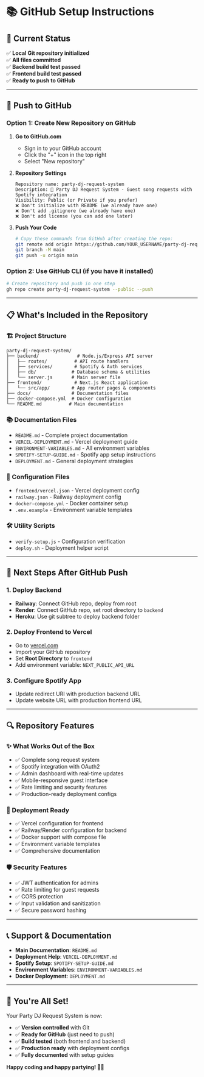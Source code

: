 # 📚 **GitHub Setup Instructions**

## **🎯 Current Status**
✅ **Local Git repository initialized**  
✅ **All files committed**  
✅ **Backend build test passed**  
✅ **Frontend build test passed**  
✅ **Ready to push to GitHub**

---

## **🚀 Push to GitHub**

### **Option 1: Create New Repository on GitHub**

1. **Go to GitHub.com**
   - Sign in to your GitHub account
   - Click the "+" icon in the top right
   - Select "New repository"

2. **Repository Settings**
   ```
   Repository name: party-dj-request-system
   Description: 🎵 Party DJ Request System - Guest song requests with Spotify integration
   Visibility: Public (or Private if you prefer)
   ❌ Don't initialize with README (we already have one)
   ❌ Don't add .gitignore (we already have one)
   ❌ Don't add license (you can add one later)
   ```

3. **Push Your Code**
   ```bash
   # Copy these commands from GitHub after creating the repo:
   git remote add origin https://github.com/YOUR_USERNAME/party-dj-request-system.git
   git branch -M main
   git push -u origin main
   ```

### **Option 2: Use GitHub CLI (if you have it installed)**
```bash
# Create repository and push in one step
gh repo create party-dj-request-system --public --push
```

---

## **📋 What's Included in the Repository**

### **🏗️ Project Structure**
```
party-dj-request-system/
├── backend/              # Node.js/Express API server
│   ├── routes/          # API route handlers
│   ├── services/        # Spotify & Auth services
│   ├── db/             # Database schema & utilities
│   └── server.js       # Main server file
├── frontend/            # Next.js React application
│   └── src/app/        # App router pages & components
├── docs/               # Documentation files
├── docker-compose.yml  # Docker configuration
└── README.md          # Main documentation
```

### **📚 Documentation Files**
- `README.md` - Complete project documentation
- `VERCEL-DEPLOYMENT.md` - Vercel deployment guide
- `ENVIRONMENT-VARIABLES.md` - All environment variables
- `SPOTIFY-SETUP-GUIDE.md` - Spotify app setup instructions
- `DEPLOYMENT.md` - General deployment strategies

### **🔧 Configuration Files**
- `frontend/vercel.json` - Vercel deployment config
- `railway.json` - Railway deployment config
- `docker-compose.yml` - Docker container setup
- `.env.example` - Environment variable templates

### **🛠️ Utility Scripts**
- `verify-setup.js` - Configuration verification
- `deploy.sh` - Deployment helper script

---

## **🎯 Next Steps After GitHub Push**

### **1. Deploy Backend**
- **Railway**: Connect GitHub repo, deploy from root
- **Render**: Connect GitHub repo, set root directory to `backend`
- **Heroku**: Use git subtree to deploy backend folder

### **2. Deploy Frontend to Vercel**
- Go to [vercel.com](https://vercel.com)
- Import your GitHub repository
- Set **Root Directory** to `frontend`
- Add environment variable: `NEXT_PUBLIC_API_URL`

### **3. Configure Spotify App**
- Update redirect URI with production backend URL
- Update website URL with production frontend URL

---

## **🔍 Repository Features**

### **✨ What Works Out of the Box**
- ✅ Complete song request system
- ✅ Spotify integration with OAuth2
- ✅ Admin dashboard with real-time updates
- ✅ Mobile-responsive guest interface
- ✅ Rate limiting and security features
- ✅ Production-ready deployment configs

### **🚀 Deployment Ready**
- ✅ Vercel configuration for frontend
- ✅ Railway/Render configuration for backend
- ✅ Docker support with compose file
- ✅ Environment variable templates
- ✅ Comprehensive documentation

### **🛡️ Security Features**
- ✅ JWT authentication for admins
- ✅ Rate limiting for guest requests
- ✅ CORS protection
- ✅ Input validation and sanitization
- ✅ Secure password hashing

---

## **📞 Support & Documentation**

- **Main Documentation**: `README.md`
- **Deployment Help**: `VERCEL-DEPLOYMENT.md`
- **Spotify Setup**: `SPOTIFY-SETUP-GUIDE.md`
- **Environment Variables**: `ENVIRONMENT-VARIABLES.md`
- **Docker Deployment**: `DEPLOYMENT.md`

---

## **🎉 You're All Set!**

Your Party DJ Request System is now:
- ✅ **Version controlled** with Git
- ✅ **Ready for GitHub** (just need to push)
- ✅ **Build tested** (both frontend and backend)
- ✅ **Production ready** with deployment configs
- ✅ **Fully documented** with setup guides

**Happy coding and happy partying! 🎵🎉**